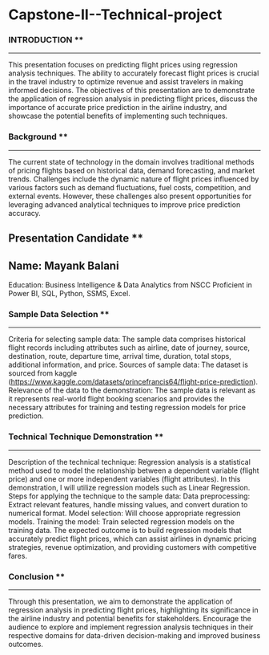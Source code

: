 # Capstone-II--Technical-project
### INTRODUCTION **
------------
This presentation focuses on predicting flight prices using regression analysis techniques.
The ability to accurately forecast flight prices is crucial in the travel industry to optimize revenue and assist travelers in making informed decisions.
The objectives of this presentation are to demonstrate the application of regression analysis in predicting flight prices, discuss the importance of accurate price prediction in the airline industry, and showcase the potential benefits of implementing such techniques.
### Background **
----------
The current state of technology in the domain involves traditional methods of pricing flights based on historical data, demand forecasting, and market trends.
Challenges include the dynamic nature of flight prices influenced by various factors such as demand fluctuations, fuel costs, competition, and external events. However, these challenges also present opportunities for leveraging advanced analytical techniques to improve price prediction accuracy.
## Presentation Candidate **
## Name: Mayank Balani
Education: Business Intelligence & Data Analytics from NSCC
Proficient in Power BI, SQL, Python, SSMS, Excel.

### Sample Data Selection **
-----------
Criteria for selecting sample data: The sample data comprises historical flight records including attributes such as airline, date of journey, source, destination, route, departure time, arrival time, duration, total stops, additional information, and price.
Sources of sample data: The dataset is sourced from kaggle (https://www.kaggle.com/datasets/princefrancis64/flight-price-prediction).
Relevance of the data to the demonstration: The sample data is relevant as it represents real-world flight booking scenarios and provides the necessary attributes for training and testing regression models for price prediction.

### Technical Technique Demonstration **
-----------
Description of the technical technique: Regression analysis is a statistical method used to model the relationship between a dependent variable (flight price) and one or more independent variables (flight attributes). In this demonstration, I will utilize regression models such as Linear Regression.
Steps for applying the technique to the sample data:
Data preprocessing: Extract relevant features, handle missing values, and convert duration to numerical format.
Model selection: Will choose appropriate regression models.
Training the model: Train selected regression models on the training data.
The expected outcome is to build regression models that accurately predict flight prices, which can assist airlines in dynamic pricing strategies, revenue optimization, and providing customers with competitive fares.

### Conclusion ** 
----------
Through this presentation, we aim to demonstrate the application of regression analysis in predicting flight prices, highlighting its significance in the airline industry and potential benefits for stakeholders.
Encourage the audience to explore and implement regression analysis techniques in their respective domains for data-driven decision-making and improved business outcomes.
